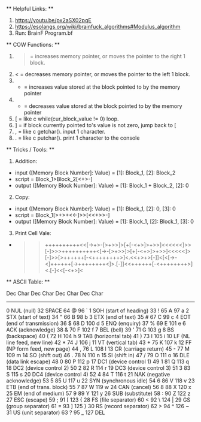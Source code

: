** Helpful Links: **
1. https://youtu.be/px2aSX02pqE
2. https://esolangs.org/wiki/brainfuck_algorithms#Modulus_algorithm
3. Run: BrainF Program.bf

** COW Functions: **
1. > = increases memory pointer, or moves the pointer to the right 1 block.
2. < = decreases memory pointer, or moves the pointer to the left 1 block.
3. + = increases value stored at the block pointed to by the memory pointer
4. - = decreases value stored at the block pointed to by the memory pointer
5. [ = like c while(cur_block_value != 0) loop.
6. ] = if block currently pointed to's value is not zero, jump back to [
7. , = like c getchar(). input 1 character.
8. . = like c putchar(). print 1 character to the console


** Tricks / Tools: **
1. Addition: 
 - input ([Memory Block Number]: Value) = [1]: Block_1, [2]: Block_2
 - script = Block_1>Block_2[<+>-]
 - output ([Memory Block Number]: Value) = [1]: Block_1 + Block_2, [2]: 0

2. Copy: 
 - input ([Memory Block Number]: Value) = [1]: Block_1, [2]: 0, [3]: 0
 - script = Block_1[>+>+<<-]>>[<<+>>-]
 - output ([Memory Block Number]: Value) = [1]: Block_1, [2]: Block_1, [3]: 0

3. Print Cell Vale:
 - >>++++++++++<<[->+>-[>+>>]>[+[-<+>]>+>>]<<<<<<]>>[-]>>>++++++++++<[->-[>+>>]>[+[-<+>]>+>>]<<<<<]>[-]>>[>++++++[-<++++++++>]<.<<+>+>[-]]<[<[->-<]++++++[->++++++++<]>.[-]]<<++++++[-<++++++++>]<.[-]<<[-<+>]<

** ASCII Table: **

Dec  Char                               Dec  Char       Dec  Char       Dec  Char
---------                               ---------       ---------       ----------
  0  NUL (null)                          32  SPACE       64  @           96  `
  1  SOH (start of heading)              33  !           65  A           97  a
  2  STX (start of text)                 34  "           66  B           98  b
  3  ETX (end of text)                   35  #           67  C           99  c
  4  EOT (end of transmission)           36  $           68  D          100  d
  5  ENQ (enquiry)                       37  %           69  E          101  e
  6  ACK (acknowledge)                   38  &           70  F          102  f
  7  BEL (bell)                          39  '           71  G          103  g
  8  BS  (backspace)                     40  (           72  H          104  h
  9  TAB (horizontal tab)                41  )           73  I          105  i
 10  LF  (NL line feed, new line)        42  *           74  J          106  j
 11  VT  (vertical tab)                  43  +           75  K          107  k
 12  FF  (NP form feed, new page)        44  ,           76  L          108  l
 13  CR  (carriage return)               45  -           77  M          109  m
 14  SO  (shift out)                     46  .           78  N          110  n
 15  SI  (shift in)                      47  /           79  O          111  o
 16  DLE (data link escape)              48  0           80  P          112  p
 17  DC1 (device control 1)              49  1           81  Q          113  q
 18  DC2 (device control 2)              50  2           82  R          114  r
 19  DC3 (device control 3)              51  3           83  S          115  s
 20  DC4 (device control 4)              52  4           84  T          116  t
 21  NAK (negative acknowledge)          53  5           85  U          117  u
 22  SYN (synchronous idle)              54  6           86  V          118  v
 23  ETB (end of trans. block)           55  7           87  W          119  w
 24  CAN (cancel)                        56  8           88  X          120  x
 25  EM  (end of medium)                 57  9           89  Y          121  y
 26  SUB (substitute)                    58  :           90  Z          122  z
 27  ESC (escape)                        59  ;           91  [          123  {
 28  FS  (file separator)                60  <           92  \          124  |
 29  GS  (group separator)               61  =           93  ]          125  }
 30  RS  (record separator)              62  >           94  ^          126  ~
 31  US  (unit separator)                63  ?           95  _          127  DEL